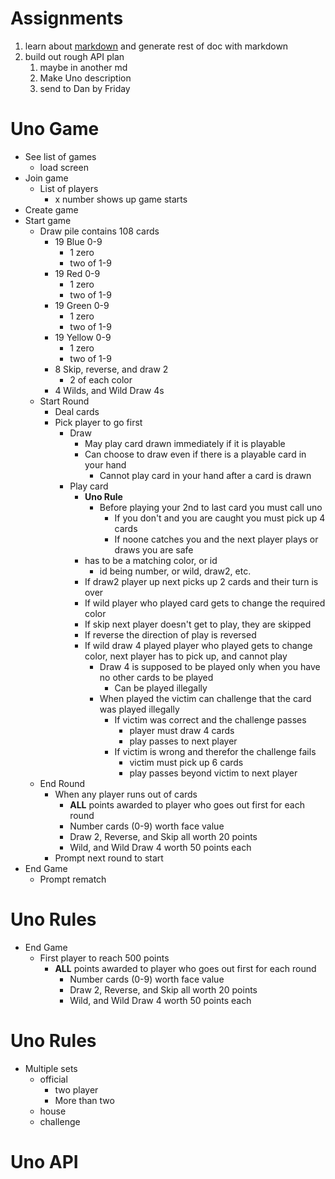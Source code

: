 # Assignments
1. learn about [markdown](https://www.markdownguide.org/cheat-sheet/) and generate rest of doc with markdown
1. build out rough API plan
    1. maybe in another md
    1. Make Uno description 
    1. send to Dan by Friday

# Uno Game
- See list of games
    - load screen
- Join game
    - List of players
        - x number shows up game starts
- Create game
- Start game
    - Draw pile contains 108 cards
        - 19 Blue 0-9 
            - 1 zero
            - two of 1-9
        - 19 Red 0-9
            - 1 zero
            - two of 1-9
        - 19 Green 0-9
            - 1 zero
            - two of 1-9
        - 19 Yellow 0-9
            - 1 zero
            - two of 1-9
        - 8 Skip, reverse, and draw 2
            - 2 of each color
        - 4 Wilds, and Wild Draw 4s
    - Start Round
        - Deal cards
        - Pick player to go first
            - Draw 
                - May play card drawn immediately if it is playable
                - Can choose to draw even if there is a playable card in your hand
                    - Cannot play card in your hand after a card is drawn
            - Play card
                - **Uno Rule**
                    - Before playing your 2nd to last card you must call uno
                        - If you don't and you are caught you must pick up 4 cards
                        - If noone catches you and the next player plays or draws you are safe
                - has to be a matching color, or id
                    - id being number, or wild, draw2, etc.
                - If draw2 player up next picks up 2 cards and their turn is over
                - If wild player who played card gets to change the required color
                - If skip next player doesn't get to play, they are skipped
                - If reverse the direction of play is reversed
                - If wild draw 4 played player who played gets to change color, next player has to pick up, and cannot play
                    - Draw 4 is supposed to be played only when you have no other cards to be played
                        - Can be played illegally
                    - When played the victim can challenge that the card was played illegally
                        - If victim was correct and the challenge passes 
                            - player must draw 4 cards 
                            - play passes to next player
                        - If victim is wrong and therefor the challenge fails
                            - victim must pick up 6 cards 
                            - play passes beyond victim to next player 
    - End Round
        - When any player runs out of cards
            - **ALL** points awarded to player who goes out first for each round
            - Number cards (0-9) worth face value
            - Draw 2, Reverse, and Skip all worth 20 points
            - Wild, and Wild Draw 4 worth 50 points each
        - Prompt next round to start
- End Game
    - Prompt rematch
# Uno Rules
- End Game
    - First player to reach 500 points
        - **ALL** points awarded to player who goes out first for each round
            - Number cards (0-9) worth face value
            - Draw 2, Reverse, and Skip all worth 20 points
            - Wild, and Wild Draw 4 worth 50 points each
# Uno Rules
- Multiple sets
    - official
        - two player
        - More than two
    - house
    - challenge
# Uno API
